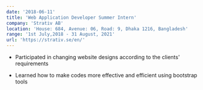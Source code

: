 ```yaml
---
date: '2018-06-11'
title: 'Web Application Developer Summer Intern'
company: 'Strativ AB'
location: 'House: 684, Avenue: 06, Road: 9, Dhaka 1216, Bangladesh'
range: '1st July,2018 - 31 August, 2021'
url: 'https://strativ.se/en/'
---
```


- Participated in changing website designs according to the clients' requirements

- Learned how to make codes more effective and efficient using bootstrap tools
